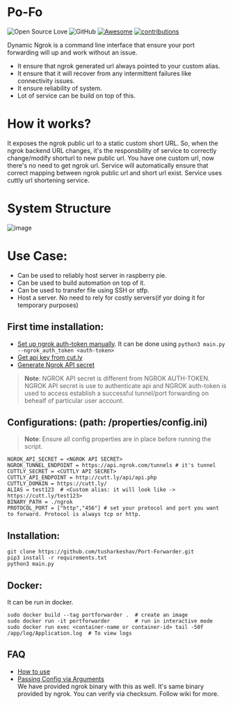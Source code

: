 # Po-Fo
![Open Source Love](https://badges.frapsoft.com/os/v2/open-source.svg?v=103)  ![GitHub](https://img.shields.io/badge/license-Apache-blue?style=popout-square) [![Awesome](https://awesome.re/badge-flat.svg)](https://awesome.re)
[![contributions](https://img.shields.io/badge/contributions-welcome-brightgreen.svg?style=flat)](https://github.com/tusharkeshav/Port-Forwarder)

Dynamic Ngrok is a command line interface that ensure your port forwarding will up and work without an issue.
* It ensure that ngrok generated url always pointed to your custom alias.
* It ensure that it will recover from any intermittent failures like connectivity issues.
* It ensure reliability of system.
* Lot of service can be build on top of this.

# How it works?
It exposes the ngrok public url to a static custom short URL.
So, when the ngrok backend URL changes, it's the responsbility of service to correctly change/modify shorturl to new public url.
You have one custom url, now there's no need to get ngrok url. Service will automatically ensure that correct mapping between ngrok public url and short url exist.
Service uses cuttly url shortening service.

# System Structure
![image](https://user-images.githubusercontent.com/43966061/213911128-f4a1bb7c-79ca-4543-85cc-46f24cf846a1.png)

# Use Case:
- Can be used to reliably host server in raspberry pie.
- Can be used to build automation on top of it.
- Can be used to transfer file using SSH or stfp.
- Host a server. No need to rely for costly servers(if yor doing it for temporary purposes)

## First time installation:
* [Set up ngrok auth-token manually](https://github.com/tusharkeshav/Port-Forwarder/wiki/Setting-ngrok-auth-token). It can be done using `python3 main.py --ngrok_auth_token <auth-token>`
* [Get api key from cut.ly](https://github.com/tusharkeshav/Port-Forwarder/wiki/Setting-up-Cutt.ly-API)
* [Generate Ngrok API secret](https://github.com/tusharkeshav/Port-Forwarder/wiki/Generating-Ngrok-API-Key)
> __Note__: NGROK API secret is different from NGROK AUTH-TOKEN. NGROK API secret is use to authenticate api and NGROK auth-token is used to access establish a successful tunnel/port forwarding on behealf of particular user account.

## Configurations: (path: /properties/config.ini)
> __Note__: Ensure all config properties are in place before running the script.
```
NGROK_API_SECRET = <NGROK API SECRET>
NGROK_TUNNEL_ENDPOINT = https://api.ngrok.com/tunnels # it's tunnel
CUTTLY_SECRET = <CUTTLY API SECRET>
CUTTLY_API_ENDPOINT = http://cutt.ly/api/api.php
CUTTLY_DOMAIN = https://cutt.ly/
ALIAS = test123  # <Custom alias: it will look like -> https://cutt.ly/test123>
BINARY_PATH = ./ngrok
PROTOCOL_PORT = ["http","456"] # set your protocol and port you want to forward. Protocol is always tcp or http.
```

## Installation:
```
git clone https://github.com/tusharkeshav/Port-Forwarder.git
pip3 install -r requirements.txt
python3 main.py
```

## Docker:
It can be run in docker.
```
sudo docker build --tag portforwarder .  # create an image
sudo docker run -it portforwarder        # run in interactive mode
sudo docker run exec <container-name or container-id> tail -50f /app/log/Application.log  # To view logs
```

## FAQ
- [How to use](https://github.com/tusharkeshav/Port-Forwarder/wiki/How-to-use) </br>
- [Passing Config via Arguments](https://github.com/tusharkeshav/Port-Forwarder/wiki/Passing-config-via-args:) </br>
We have provided ngrok binary with this as well. It's same binary provided by ngrok. You can verify via checksum.
Follow wiki for more.
